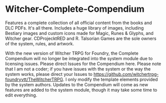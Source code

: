 # Witcher-Complete-Compendium
Features a complete collection of all official content from the books and DLC PDFs. 
It's all there.
Includes a huge library of images, including Bestiary images and custom icons made for Magic, Runes & Glyphs, and Witcher gear.
CDProjecktRED and R. Talsorian Games are the sole owners of the system, rules, and artwork. 

With the new version of Witcher TRPG for Foundry, the Complete Compendium will no longer be integrated into the system module due to licensing issues. Please direct Issues for the Compendium here. Please note that I am not a coder; if you have issues with the system or the way the system works, please direct your Issues to https://github.com/witchertrpg-foundryvtt/TheWitcherTRPG. I only modify the template elements provided by the system authors.
Updates to the Compendium will come as new features are added to the system module, though it may take some time to edit everything.
